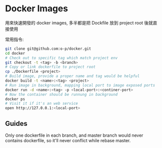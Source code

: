 # Docker Images

用來快速開發的 docker images, 多半都是把 Dockfile 放到 project root 後就直接使用

常用指令:

```bash
git clone git@github.com:o-p/docker.git
cd docker
# Check out to specific tag which match project env
git checkout -t <tag> -b <branch>
# Copy or link dockerfile to project root
cp ./Dockerfile <project>
# Build image, provide a proper name and tag would be helpful
docker build -t <name>:<tag> <project>
# Run image in background, mapping local port to image exposed ports
docker run -d <name>:<tag> -p <local-port>:<continer-port>
# Now the container should be runnung in background
docker ps
# Visit it if it's an web service
open http://127.0.0.1:<local-port>
```

## Guides

Only one dockerfile in each branch, and master branch would never contains dockerfile, so it'll never conflict while rebase master.
